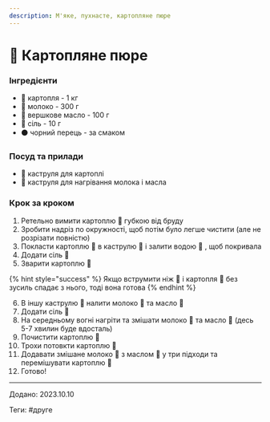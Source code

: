 ```yaml
---
description: М'яке, пухнасте, картопляне пюре
---
```


# 🥔 Картопляне пюре

### Інгредієнти

* :potato: картопля - 1 кг
* 🍶 молоко - 300 г
* :butter: вершкове масло - 100 г
* :salt: сіль - 10 г
* ⚫ чорний перець - за смаком

### Посуд та прилади

* 🍲 каструля для картоплі
* 🍳 каструля для нагрівання молока і масла

### Крок за кроком

1. Ретельно вимити картоплю :potato: губкою від бруду
2. Зробити надріз по окружності, щоб потім було легше чистити (але не розрізати повністю)
3. Покласти картоплю :potato: в каструлю 🍲 і залити водою :ocean: , щоб покривала
4. Додати сіль :salt:
5. Зварити картоплю :potato:

{% hint style="success" %}
Якщо вструмити ніж :knife: і картопля :potato: без зусиль спадає з нього, тоді вона готова&#x20;
{% endhint %}

6. В іншу каструлю 🍳 налити молоко 🍶 та масло :butter:
7. Додати сіль :salt:
8. На середньому вогні нагріти та змішати молоко 🍶 та масло :butter: (десь 5-7 хвилин буде вдосталь)
9. Почистити картоплю :potato:
10. Трохи потовкти картоплю :potato:
11. Додавати змішане молоко 🍶 з маслом :butter: у три підходи та перемішувати картоплю :potato:
12. Готово!

***

Додано: 2023.10.10

Теги: #друге
